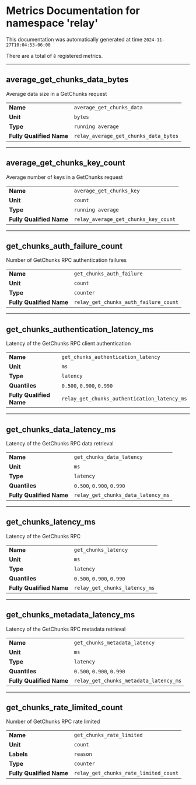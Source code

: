 # Metrics Documentation for namespace 'relay'

This documentation was automatically generated at time `2024-11-27T10:04:53-06:00`

There are a total of `8` registered metrics.

---

## average_get_chunks_data_bytes

Average data size in a GetChunks request

|   |   |
|---|---|
| **Name** | `average_get_chunks_data` |
| **Unit** | `bytes` |
| **Type** | `running average` |
| **Fully Qualified Name** | `relay_average_get_chunks_data_bytes` |
---

## average_get_chunks_key_count

Average number of keys in a GetChunks request

|   |   |
|---|---|
| **Name** | `average_get_chunks_key` |
| **Unit** | `count` |
| **Type** | `running average` |
| **Fully Qualified Name** | `relay_average_get_chunks_key_count` |
---

## get_chunks_auth_failure_count

Number of GetChunks RPC authentication failures

|   |   |
|---|---|
| **Name** | `get_chunks_auth_failure` |
| **Unit** | `count` |
| **Type** | `counter` |
| **Fully Qualified Name** | `relay_get_chunks_auth_failure_count` |
---

## get_chunks_authentication_latency_ms

Latency of the GetChunks RPC client authentication

|   |   |
|---|---|
| **Name** | `get_chunks_authentication_latency` |
| **Unit** | `ms` |
| **Type** | `latency` |
| **Quantiles** | `0.500`, `0.900`, `0.990` |
| **Fully Qualified Name** | `relay_get_chunks_authentication_latency_ms` |
---

## get_chunks_data_latency_ms

Latency of the GetChunks RPC data retrieval

|   |   |
|---|---|
| **Name** | `get_chunks_data_latency` |
| **Unit** | `ms` |
| **Type** | `latency` |
| **Quantiles** | `0.500`, `0.900`, `0.990` |
| **Fully Qualified Name** | `relay_get_chunks_data_latency_ms` |
---

## get_chunks_latency_ms

Latency of the GetChunks RPC

|   |   |
|---|---|
| **Name** | `get_chunks_latency` |
| **Unit** | `ms` |
| **Type** | `latency` |
| **Quantiles** | `0.500`, `0.900`, `0.990` |
| **Fully Qualified Name** | `relay_get_chunks_latency_ms` |
---

## get_chunks_metadata_latency_ms

Latency of the GetChunks RPC metadata retrieval

|   |   |
|---|---|
| **Name** | `get_chunks_metadata_latency` |
| **Unit** | `ms` |
| **Type** | `latency` |
| **Quantiles** | `0.500`, `0.900`, `0.990` |
| **Fully Qualified Name** | `relay_get_chunks_metadata_latency_ms` |
---

## get_chunks_rate_limited_count

Number of GetChunks RPC rate limited

|   |   |
|---|---|
| **Name** | `get_chunks_rate_limited` |
| **Unit** | `count` |
| **Labels** | `reason` |
| **Type** | `counter` |
| **Fully Qualified Name** | `relay_get_chunks_rate_limited_count` |
